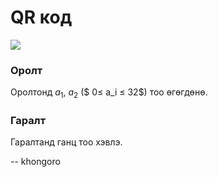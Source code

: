 QR код
======
![][1]


### Оролт
Оролтонд $a_1$, $a_2$ ($ 0≤ a_i ≤ 32$) тоо өгөгдөнө.


### Гаралт
Гаралтанд ганц тоо хэвлэ.

  [1]: http://espresso.codeforces.com/5f5ab2ca0b0cced12e430ae209c136d90f47653f.png

-- khongoro
